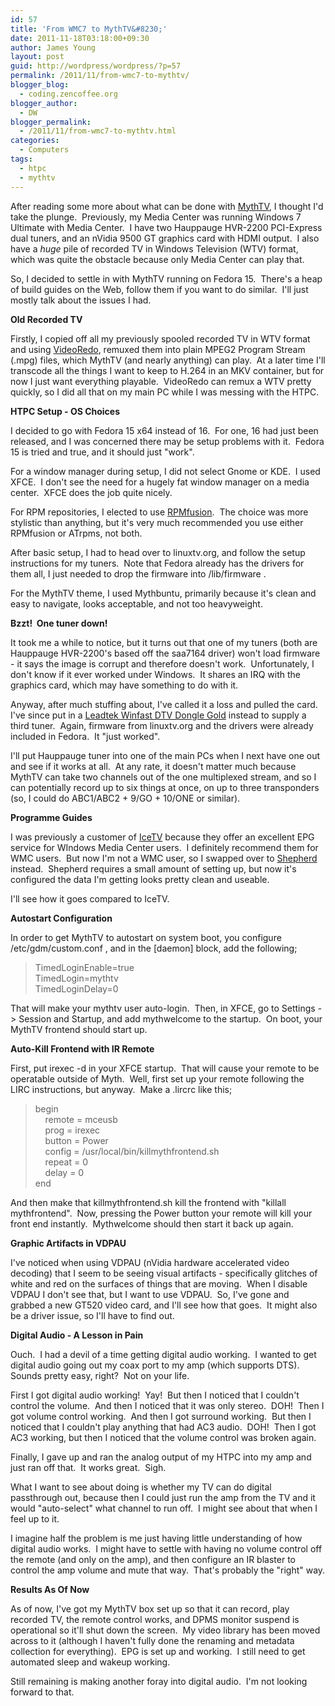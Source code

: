 ```yaml
---
id: 57
title: 'From WMC7 to MythTV&#8230;'
date: 2011-11-18T03:18:00+09:30
author: James Young
layout: post
guid: http://wordpress/wordpress/?p=57
permalink: /2011/11/from-wmc7-to-mythtv/
blogger_blog:
  - coding.zencoffee.org
blogger_author:
  - DW
blogger_permalink:
  - /2011/11/from-wmc7-to-mythtv.html
categories:
  - Computers
tags:
  - htpc
  - mythtv
---
```

After reading some more about what can be done with [MythTV](http://www.mythtv.org/), I thought I'd take the plunge.  Previously, my Media Center was running Windows 7 Ultimate with Media Center.  I have two Hauppauge HVR-2200 PCI-Express dual tuners, and an nVidia 9500 GT graphics card with HDMI output.  I also have a _huge_ pile of recorded TV in Windows Television (WTV) format, which was quite the obstacle because only Media Center can play that.

So, I decided to settle in with MythTV running on Fedora 15.  There's a heap of build guides on the Web, follow them if you want to do similar.  I'll just mostly talk about the issues I had.

<a name="more"></a>

**<span>Old Recorded TV</span>**

Firstly, I copied off all my previously spooled recorded TV in WTV format and using [VideoRedo](http://www.videoredo.com/), remuxed them into plain MPEG2 Program Stream (.mpg) files, which MythTV (and nearly anything) can play.  At a later time I'll transcode all the things I want to keep to H.264 in an MKV container, but for now I just want everything playable.  VideoRedo can remux a WTV pretty quickly, so I did all that on my main PC while I was messing with the HTPC.

**<span>HTPC Setup - OS Choices</span>**

I decided to go with Fedora 15 x64 instead of 16.  For one, 16 had just been released, and I was concerned there may be setup problems with it.  Fedora 15 is tried and true, and it should just "work".

For a window manager during setup, I did not select Gnome or KDE.  I used XFCE.  I don't see the need for a hugely fat window manager on a media center.  XFCE does the job quite nicely.

For RPM repositories, I elected to use [RPMfusion](http://rpmfusion.org/).  The choice was more stylistic than anything, but it's very much recommended you use either RPMfusion or ATrpms, not both.

After basic setup, I had to head over to linuxtv.org, and follow the setup instructions for my tuners.  Note that Fedora already has the drivers for them all, I just needed to drop the firmware into /lib/firmware .

For the MythTV theme, I used Mythbuntu, primarily because it's clean and easy to navigate, looks acceptable, and not too heavyweight.

**<span>Bzzt!  One tuner down!</span>**

It took me a while to notice, but it turns out that one of my tuners (both are Hauppauge HVR-2200's based off the saa7164 driver) won't load firmware - it says the image is corrupt and therefore doesn't work.  Unfortunately, I don't know if it ever worked under Windows.  It shares an IRQ with the graphics card, which may have something to do with it.

Anyway, after much stuffing about, I've called it a loss and pulled the card.  I've since put in a [Leadtek Winfast DTV Dongle Gold](http://www.leadtek.com/eng/multimedia/overview.asp?lineid=6&pronameid=407) instead to supply a third tuner.  Again, firmware from linuxtv.org and the drivers were already included in Fedora.  It "just worked".

I'll put Hauppauge tuner into one of the main PCs when I next have one out and see if it works at all.  At any rate, it doesn't matter much because MythTV can take two channels out of the one multiplexed stream, and so I can potentially record up to six things at once, on up to three transponders (so, I could do ABC1/ABC2 + 9/GO + 10/ONE or similar).

**<span>Programme Guides</span>**

I was previously a customer of [IceTV](http://www.icetv.com.au/) because they offer an excellent EPG service for WIndows Media Center users.  I definitely recommend them for WMC users.  But now I'm not a WMC user, so I swapped over to [Shepherd](http://svn.whuffy.com/) instead.  Shepherd requires a small amount of setting up, but now it's configured the data I'm getting looks pretty clean and useable.

I'll see how it goes compared to IceTV.

**<span>Autostart Configuration</span>**

In order to get MythTV to autostart on system boot, you configure <span>/etc/gdm/custom.conf</span> , and in the <span>[daemon]</span> block, add the following;

> <div>
>   TimedLoginEnable=true
> </div>
> 
> <div>
>   TimedLogin=mythtv
> </div>
> 
> <div>
>   TimedLoginDelay=0
> </div>

That will make your mythtv user auto-login.  Then, in XFCE, go to Settings -> Session and Startup, and add <span>mythwelcome</span> to the startup.  On boot, your MythTV frontend should start up.

**<span>Auto-Kill Frontend with IR Remote</span>**

First, put irexec -d in your XFCE startup.  That will cause your remote to be operatable outside of Myth.  Well, first set up your remote following the LIRC instructions, but anyway.  Make a .lircrc like this;

> <span>begin</span>  
> <span>    remote = mceusb</span>  
> <span>    prog = irexec</span>  
> <span>    button = Power</span>  
> <span>    config = /usr/local/bin/killmythfrontend.sh</span>  
> <span>    repeat = 0</span>  
> <span>    delay = 0</span>  
> <span>end</span>

And then make that killmythfrontend.sh kill the frontend with "killall mythfrontend".  Now, pressing the Power button your remote will kill your front end instantly.  Mythwelcome should then start it back up again.

**<span>Graphic Artifacts in VDPAU</span>**

I've noticed when using VDPAU (nVidia hardware accelerated video decoding) that I seem to be seeing visual artifacts - specifically glitches of white and red on the surfaces of things that are moving.  When I disable VDPAU I don't see that, but I want to use VDPAU.  So, I've gone and grabbed a new GT520 video card, and I'll see how that goes.  It might also be a driver issue, so I'll have to find out.

**<span>Digital Audio - A Lesson in Pain</span>**

Ouch.  I had a devil of a time getting digital audio working.  I wanted to get digital audio going out my coax port to my amp (which supports DTS).  Sounds pretty easy, right?  Not on your life.

First I got digital audio working!  Yay!  But then I noticed that I couldn't control the volume.  And then I noticed that it was only stereo.  DOH!  Then I got volume control working.  And then I got surround working.  But then I noticed that I couldn't play anything that had AC3 audio.  DOH!  Then I got AC3 working, but then I noticed that the volume control was broken again.

Finally, I gave up and ran the analog output of my HTPC into my amp and just ran off that.  It works great.  Sigh.

What I want to see about doing is whether my TV can do digital passthrough out, because then I could just run the amp from the TV and it would "auto-select" what channel to run off.  I might see about that when I feel up to it.

I imagine half the problem is me just having little understanding of how digital audio works.  I might have to settle with having no volume control off the remote (and only on the amp), and then configure an IR blaster to control the amp volume and mute that way.  That's probably the "right" way.

**<span>Results As Of Now</span>**

As of now, I've got my MythTV box set up so that it can record, play recorded TV, the remote control works, and DPMS monitor suspend is operational so it'll shut down the screen.  My video library has been moved across to it (although I haven't fully done the renaming and metadata collection for everything).  EPG is set up and working.  I still need to get automated sleep and wakeup working.

Still remaining is making another foray into digital audio.  I'm not looking forward to that.